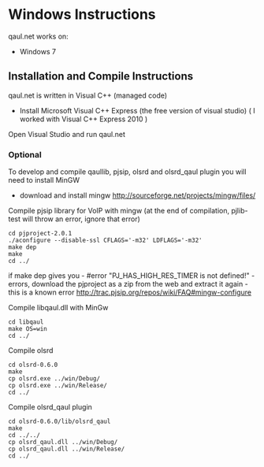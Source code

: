 Windows Instructions
====================

qaul.net works on:
* Windows 7


Installation and Compile Instructions
--------------------------------------

qaul.net is written in Visual C++ (managed code)

* Install Microsoft Visual C++ Express (the free version of visual studio) 
  ( I worked with Visual C++ Express 2010 )

Open Visual Studio and run qaul.net

### Optional

To develop and compile qaullib, pjsip, olsrd and olsrd_qaul plugin you will need to install MinGW
* download and install mingw
  http://sourceforge.net/projects/mingw/files/

Compile pjsip library for VoIP with mingw
(at the end of compilation, pjlib-test will throw an error, ignore that error)
    
	cd pjproject-2.0.1
	./aconfigure --disable-ssl CFLAGS='-m32' LDFLAGS='-m32'
	make dep
    make
	cd ../

if make dep gives you - #error "PJ_HAS_HIGH_RES_TIMER is not defined!" - errors, download the pjproject as a zip from
the web and extract it again - this is a known error http://trac.pjsip.org/repos/wiki/FAQ#mingw-configure

Compile libqaul.dll with MinGw

    cd libqaul
    make OS=win
    cd ../

Compile olsrd

    cd olsrd-0.6.0
    make
	cp olsrd.exe ../win/Debug/
	cp olsrd.exe ../win/Release/
	cd ../

Compile olsrd_qaul plugin

    cd olsrd-0.6.0/lib/olsrd_qaul
    make
	cd ../../
	cp olsrd_qaul.dll ../win/Debug/
	cp olsrd_qaul.dll ../win/Release/
	cd ../
